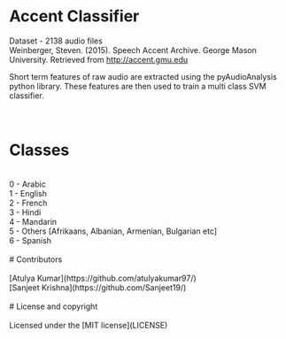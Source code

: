 # Accent Classifier

Dataset - 2138 audio files<br>
Weinberger, Steven. (2015). Speech Accent Archive. George Mason University. Retrieved from http://accent.gmu.edu <br>

Short term features of raw audio are extracted using the pyAudioAnalysis python library. These features are then used to train a multi class SVM classifier.<br>
<br>
<br>
# Classes <br>
<br>
0 - Arabic<br>
1 - English<br>
2 - French<br>
3 - Hindi<br>
4 - Mandarin<br>
5 - Others [Afrikaans, Albanian, Armenian, Bulgarian etc]<br>
6 - Spanish<br>
<br>
# Contributors<br>
<br>
[Atulya Kumar](https://github.com/atulyakumar97/)<br>
[Sanjeet Krishna](https://github.com/Sanjeet19/)<br>
<br>
# License and copyright<br>
<br>
Licensed under the [MIT license](LICENSE)<br>